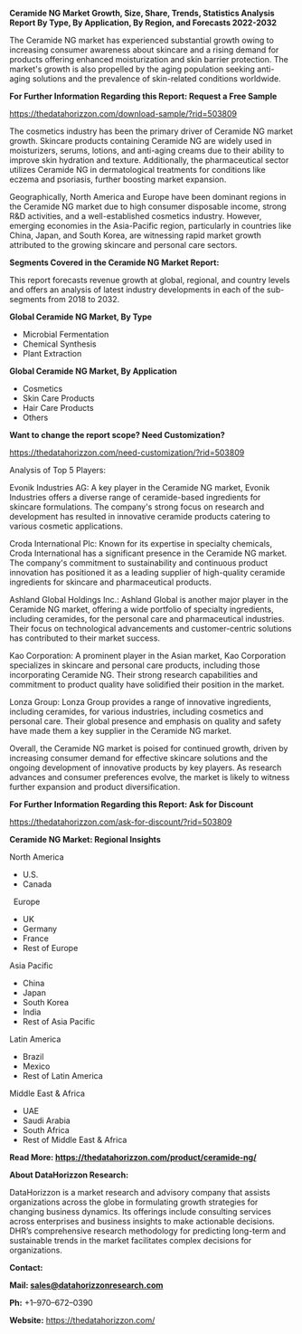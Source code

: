 ﻿**Ceramide NG  Market Growth, Size, Share, Trends, Statistics Analysis Report By Type, By Application, By Region, and Forecasts 2022-2032**

The Ceramide NG market has experienced substantial growth owing to increasing consumer awareness about skincare and a rising demand for products offering enhanced moisturization and skin barrier protection. The market's growth is also propelled by the aging population seeking anti-aging solutions and the prevalence of skin-related conditions worldwide. 

**For Further Information Regarding this Report: Request a Free Sample**	

<https://thedatahorizzon.com/download-sample/?rid=503809> 

The cosmetics industry has been the primary driver of Ceramide NG market growth. Skincare products containing Ceramide NG are widely used in moisturizers, serums, lotions, and anti-aging creams due to their ability to improve skin hydration and texture. Additionally, the pharmaceutical sector utilizes Ceramide NG in dermatological treatments for conditions like eczema and psoriasis, further boosting market expansion.

Geographically, North America and Europe have been dominant regions in the Ceramide NG market due to high consumer disposable income, strong R&D activities, and a well-established cosmetics industry. However, emerging economies in the Asia-Pacific region, particularly in countries like China, Japan, and South Korea, are witnessing rapid market growth attributed to the growing skincare and personal care sectors.  

**Segments Covered in the Ceramide NG Market Report:** 

This report forecasts revenue growth at global, regional, and country levels and offers an analysis of latest industry developments in each of the sub-segments from 2018 to 2032.

**Global Ceramide NG Market, By Type**

- Microbial Fermentation
- Chemical Synthesis
- Plant Extraction

**Global Ceramide NG Market, By Application**

- Cosmetics
- Skin Care Products
- Hair Care Products
- Others


**Want to change the report scope? Need Customization?**

<https://thedatahorizzon.com/need-customization/?rid=503809> 

Analysis of Top 5 Players:

Evonik Industries AG: A key player in the Ceramide NG market, Evonik Industries offers a diverse range of ceramide-based ingredients for skincare formulations. The company's strong focus on research and development has resulted in innovative ceramide products catering to various cosmetic applications.

Croda International Plc: Known for its expertise in specialty chemicals, Croda International has a significant presence in the Ceramide NG market. The company's commitment to sustainability and continuous product innovation has positioned it as a leading supplier of high-quality ceramide ingredients for skincare and pharmaceutical products.

Ashland Global Holdings Inc.: Ashland Global is another major player in the Ceramide NG market, offering a wide portfolio of specialty ingredients, including ceramides, for the personal care and pharmaceutical industries. Their focus on technological advancements and customer-centric solutions has contributed to their market success.

Kao Corporation: A prominent player in the Asian market, Kao Corporation specializes in skincare and personal care products, including those incorporating Ceramide NG. Their strong research capabilities and commitment to product quality have solidified their position in the market.

Lonza Group: Lonza Group provides a range of innovative ingredients, including ceramides, for various industries, including cosmetics and personal care. Their global presence and emphasis on quality and safety have made them a key supplier in the Ceramide NG market.

Overall, the Ceramide NG market is poised for continued growth, driven by increasing consumer demand for effective skincare solutions and the ongoing development of innovative products by key players. As research advances and consumer preferences evolve, the market is likely to witness further expansion and product diversification.

**For Further Information Regarding this Report: Ask for Discount**	

<https://thedatahorizzon.com/ask-for-discount/?rid=503809> 

**Ceramide NG Market: Regional Insights**

North America

- U.S.
- Canada

` `Europe

- UK
- Germany
- France
- Rest of Europe

Asia Pacific

- China
- Japan
- South Korea
- India
- Rest of Asia Pacific

Latin America

- Brazil
- Mexico
- Rest of Latin America

Middle East & Africa

- UAE
- Saudi Arabia
- South Africa
- Rest of Middle East & Africa

**Read More: <https://thedatahorizzon.com/product/ceramide-ng/>** 

**About DataHorizzon Research:**

DataHorizzon is a market research and advisory company that assists organizations across the globe in formulating growth strategies for changing business dynamics. Its offerings include consulting services across enterprises and business insights to make actionable decisions. DHR’s comprehensive research methodology for predicting long-term and sustainable trends in the market facilitates complex decisions for organizations.

**Contact:**

**Mail: <sales@datahorizzonresearch.com>**

**Ph:** +1–970–672–0390

**Website:** <https://thedatahorizzon.com/>

